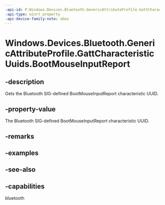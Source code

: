 ```yaml
---
-api-id: P:Windows.Devices.Bluetooth.GenericAttributeProfile.GattCharacteristicUuids.BootMouseInputReport
-api-type: winrt property
-api-device-family-note: xbox
---
```


<!-- Property syntax
public System.Guid BootMouseInputReport { get; }
-->

# Windows.Devices.Bluetooth.GenericAttributeProfile.GattCharacteristicUuids.BootMouseInputReport

## -description
Gets the Bluetooth SIG-defined BootMouseInputReport characteristic UUID.

## -property-value
The Bluetooth SIG-defined BootMouseInputReport characteristic UUID.

## -remarks

## -examples

## -see-also

## -capabilities
bluetooth
